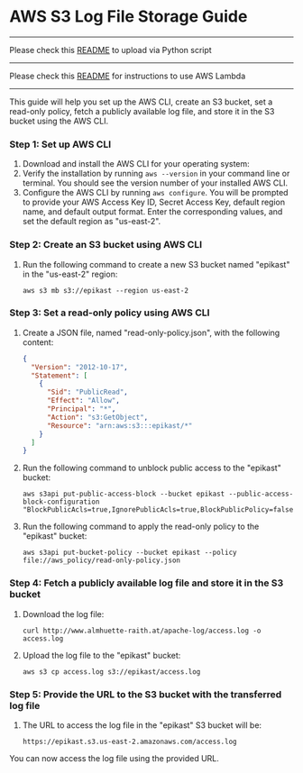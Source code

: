 # AWS S3 Log File Storage Guide

---

Please check this [README](script/README.md) to upload via Python script

---

Please check this [README](lambda_package/README.md) for instructions to use AWS Lambda

---

This guide will help you set up the AWS CLI, create an S3 bucket, set a read-only policy, fetch a publicly available log
file, and store it in the S3 bucket using the AWS CLI.

### Step 1: Set up AWS CLI

1. Download and install the AWS CLI for your operating system:
2. Verify the installation by running `aws --version` in your command line or terminal. You should see the version
   number of your installed AWS CLI.
3. Configure the AWS CLI by running `aws configure`. You will be prompted to provide your AWS Access Key ID, Secret
   Access Key, default region name, and default output format. Enter the corresponding values, and set the default
   region as "us-east-2".

### Step 2: Create an S3 bucket using AWS CLI

1. Run the following command to create a new S3 bucket named "epikast" in the "us-east-2" region:
   ```
   aws s3 mb s3://epikast --region us-east-2
   ```

### Step 3: Set a read-only policy using AWS CLI

1. Create a JSON file, named "read-only-policy.json", with the following content:
   ```json
   {
     "Version": "2012-10-17",
     "Statement": [
       {
         "Sid": "PublicRead",
         "Effect": "Allow",
         "Principal": "*",
         "Action": "s3:GetObject",
         "Resource": "arn:aws:s3:::epikast/*"
       }
     ]
   }
   ```
2. Run the following command to unblock public access to the "epikast" bucket:
   ```
   aws s3api put-public-access-block --bucket epikast --public-access-block-configuration "BlockPublicAcls=true,IgnorePublicAcls=true,BlockPublicPolicy=false,RestrictPublicBuckets=false"
   ```
3. Run the following command to apply the read-only policy to the "epikast" bucket:
   ```
   aws s3api put-bucket-policy --bucket epikast --policy file://aws_policy/read-only-policy.json
   ```

### Step 4: Fetch a publicly available log file and store it in the S3 bucket

1. Download the log file:
   ```
   curl http://www.almhuette-raith.at/apache-log/access.log -o access.log
   ```
2. Upload the log file to the "epikast" bucket:
   ```
   aws s3 cp access.log s3://epikast/access.log
   ```

### Step 5: Provide the URL to the S3 bucket with the transferred log file

1. The URL to access the log file in the "epikast" S3 bucket will be:
   ```
   https://epikast.s3.us-east-2.amazonaws.com/access.log
   ```

You can now access the log file using the provided URL.